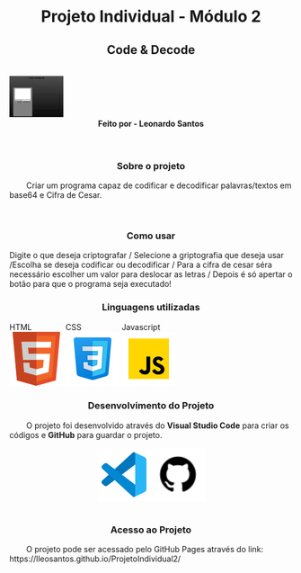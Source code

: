 <h1 style="text-align: center;">Projeto Individual - Módulo 2 </h1>
<h2 style="text-align: center;">Code  & Decode</h2>
<br>
<img src="./assets/img/projetoindividual2.png" style="width: 96px;">
<div style="text-align: center; font-weight: bolder;">Feito por - Leonardo Santos </div>
<br>
<br>
<h3 style="text-align: center;">Sobre o projeto</h3>

<p> <span style="margin-left: 30px;">Criar um programa capaz de codificar e decodificar palavras/textos em base64 e Cifra de Cesar.</p>
<br> 
<h3 style="text-align: center;">Como usar</h3>

<p>Digite o que deseja criptografar / Selecione a griptografia que deseja usar /Escolha se deseja codificar ou decodificar / Para a cifra de cesar séra necessário escolher um valor para deslocar as letras / Depois é só apertar o botão para que o programa seja executado!</p>
<h3 style="text-align: center;">Linguagens utilizadas</h3>

<div style="display: inline;">
    <div style="display: inline-block;">
        <div>HTML</div>
        <img src="./assets/img/icons8-html-5-is-a-software-solution-stack-that-defines-the-properties-and-behaviors-of-web-page-96.png" style="width: 96px;">
    </div>
    <div style="display: inline-block;">
        <div>CSS</div>
        <img src="./assets/img/icons8-css3-96.png" style="width: 96px;">
    </div>
    <div style="display: inline-block;">
        <div>Javascript</div>
        <img src="./assets/img/icons8-javascript-96.png" style="width: 96px;">
    </div>
</div>

<br>
<h3 style="text-align: center;">Desenvolvimento do Projeto</h3>
<p> <span style="margin-left: 30px;"> O projeto foi desenvolvido através do <strong>Visual Studio Code</strong> para criar os códigos e <strong>GitHub</strong> para guardar o projeto.
</p>
<div style='display: flex; justify-content: center;'>
    <img src="assets\img\icons8-visual-studio-code-2019-96.png">
    <img src="assets\img\icons8-github-64.png" style="width:96px;">
</div>
<br>
<h3 style="text-align: center;">Acesso ao Projeto</h3>
<p> <span style="margin-left: 30px;"> O projeto pode ser acessado pelo GitHub Pages através do link: 
https://lleosantos.github.io/ProjetoIndividual2/


